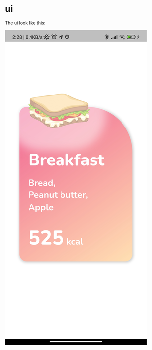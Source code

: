 # ui

The ui look like this:


![My image](./Screenshot_2023-05-06-02-28-31-514_com.example.ui.jpg)
